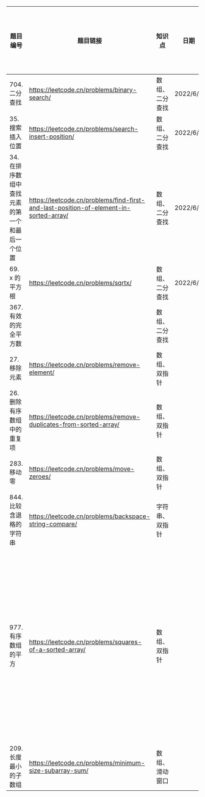 | 题目编号 | 题目链接 |知识点| 日期  | 跟哪题类似 | 能否独立做出来 | 总结分析（关键点、难点）                                     |
| ---------------------------------------------- | ------------------------------------------------------------ | -------------- | -------- | ---------- | -------------- | ------------------------------------------------------------ |
| 704. 二分查找                                  | https://leetcode.cn/problems/binary-search/                  | 数组、二分查找 | 2022/6/4 |            | y              | 注意边界                                                     |
| 35.搜索插入位置                                | https://leetcode.cn/problems/search-insert-position/         | 数组、二分查找 | 2022/6/4 | 704        | y              |                                                              |
| 34. 在排序数组中查找元素的第一个和最后一个位置 | https://leetcode.cn/problems/find-first-and-last-position-of-element-in-sorted-array/ | 数组、二分查找 | 2022/6/5 | 704        | y              |                                                              |
| 69. x 的平方根                                 | https://leetcode.cn/problems/sqrtx/                          | 数组、二分查找 | 2022/6/5 | 704        | n              |                                                              |
| 367. 有效的完全平方数                          |                                                              | 数组、二分查找 |          | 704        |                |                                                              |
| 27. 移除元素                                   | https://leetcode.cn/problems/remove-element/                 | 数组、双指针   |          |            | y              | 快慢指针                                                     |
| 26. 删除有序数组中的重复项                     | https://leetcode.cn/problems/remove-duplicates-from-sorted-array/ | 数组、双指针   |          | 27         | y              | 快慢指针                                                     |
| 283. 移动零                                    | https://leetcode.cn/problems/move-zeroes/                    | 数组、双指针   |          | 27         | y              | 快慢指针                                                     |
| 844. 比较含退格的字符串                        | https://leetcode.cn/problems/backspace-string-compare/       | 字符串、双指针 |          | 27         | y              | 快慢指针                                                     |
| 977. 有序数组的平方                            | https://leetcode.cn/problems/squares-of-a-sorted-array/      | 数组、双指针   |          | 27         | y              | 好像不用双指针，直接平方之后再排序也能过     可以尝试用双指针解法，暂时没有尝试用双指针 |
| 209. 长度最小的子数组                          | https://leetcode.cn/problems/minimum-size-subarray-sum/      | 数组、滑动窗口 |          |            |                |                                                              |